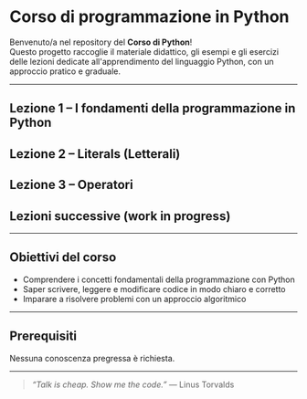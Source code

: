# Corso di programmazione in Python

Benvenuto/a nel repository del **Corso di Python**!  
Questo progetto raccoglie il materiale didattico, gli esempi e gli esercizi delle lezioni dedicate all'apprendimento del linguaggio Python, con un approccio pratico e graduale.

---

## Lezione 1 – I fondamenti della programmazione in Python
## Lezione 2 – Literals (Letterali)
## Lezione 3 – Operatori
## Lezioni successive (work in progress)

---

## Obiettivi del corso
- Comprendere i concetti fondamentali della programmazione con Python  
- Saper scrivere, leggere e modificare codice in modo chiaro e corretto  
- Imparare a risolvere problemi con un approccio algoritmico  

---

## Prerequisiti
Nessuna conoscenza pregressa è richiesta.

---

> _“Talk is cheap. Show me the code.”_ — Linus Torvalds
